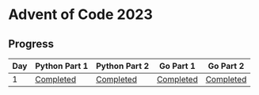 # Advent of Code 2023

## Progress

| Day | Python Part 1 | Python Part 2 | Go Part 1 | Go Part 2 |
|-----|---------------|---------------|-----------|-----------|
| 1   | [Completed](github.com/cleanupDev/Aoc23/Day1/Python/day1.py) | [Completed](github.com/cleanupDev/Aoc23/Day1/Python/day1.py) | [Completed](github.com/cleanupDev/Aoc23/Day1/Go/solutions/part1.go) | [Completed](github.com/cleanupDev/Aoc23/Day1/Go/solutions/part2.go) |
